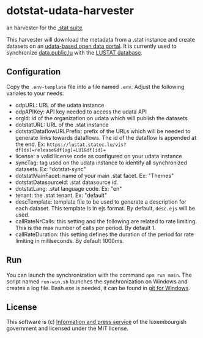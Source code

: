 # dotstat-udata-harvester
an harvester for the [.stat suite](https://siscc.org/stat-suite/).

This harvester will download the metadata from a .stat instance and create datasets on an [udata-based open data portal](https://github.com/opendatateam/udata).
It is currently used to synchronize [data.public.lu](https://data.public.lu) with the [LUSTAT database](https://lustat.statec.lu/).

## Configuration

Copy the `.env-template` file into a file named `.env`. Adjust the following variales to your needs:

- odpURL: URL of the udata instance
- odpAPIKey: API key needed to access the udata API
- orgId: id of the organization on udata which will publish the datasets
- dotstatURL: URL of the .stat instance
- dotstatDataflowURLPrefix: prefix of the URLs which will be needed to generate links towards dataflows. The id of the dataflow is appended at the end. Ex: `https://lustat.statec.lu/vis?df[ds]=release&df[ag]=LU1&df[id]=`
- license: a valid license code as configured on your udata instance
- syncTag: tag used on the udata instance to identify all synchronized datasets. Ex: "dotstat-sync"
- dotstatMainFacet: name of your main .stat facet. Ex: "Themes"
- dotstatDatasourceId: .stat datasource id.
- dotstatLang: .stat language code. Ex: "en"
- tenant: the .stat tenant. Ex: "default"
- descTemplate: template file to be used to generate a description for each dataset. This template is in ejs format. By default, `desc.ejs` will be used.
- callRateNrCalls: this setting and the following are related to rate limiting. This is the max number of calls per period. By default 1.
- callRateDuration: this setting defines the duration of the period for rate limiting in milliseconds. By default 1000ms.

## Run

You can launch the synchronization with the command `npm run main`.
The script named `run-win.sh` launches the synchronization on Windows and creates a log file. Bash.exe is needed, it can be found in [git for Windows](https://git-scm.com/download/win).

## License
This software is (c) [Information and press service](https://sip.gouvernement.lu/en.html) of the luxembourgish government and licensed under the MIT license.
